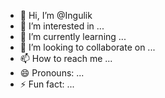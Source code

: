 - 👋 Hi, I’m @Ingulik
- 👀 I’m interested in ...
- 🌱 I’m currently learning ...
- 💞️ I’m looking to collaborate on ...
- 📫 How to reach me ...
- 😄 Pronouns: ...
- ⚡ Fun fact: ...

<!---
Ingulik/Ingulik is a ✨ special ✨ repository because its `README.md` (this file) appears on your GitHub profile.
You can click the Preview link to take a look at your changes.
--->
